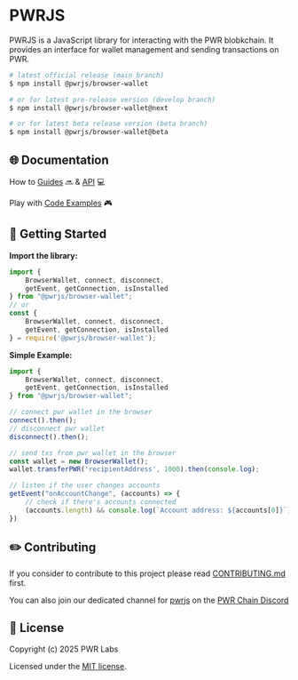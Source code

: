 # PWRJS

PWRJS is a JavaScript library for interacting with the PWR blobkchain. It provides an interface for wallet management and sending transactions on PWR.

```bash
# latest official release (main branch)
$ npm install @pwrjs/browser-wallet

# or for latest pre-release version (develop branch)
$ npm install @pwrjs/browser-wallet@next

# or for latest beta release version (beta branch)
$ npm install @pwrjs/browser-wallet@beta
```

## 🌐 Documentation

How to [Guides](https://pwrlabs.io) 🔜 & [API](https://pwrlabs.io) 💻

Play with [Code Examples](https://github.com/keep-pwr-strong/pwr-examples/) 🎮

## 💫 Getting Started

**Import the library:**

```ts
import { 
    BrowserWallet, connect, disconnect, 
    getEvent, getConnection, isInstalled 
} from "@pwrjs/browser-wallet";
// or
const { 
	BrowserWallet, connect, disconnect, 
	getEvent, getConnection, isInstalled 
} = require('@pwrjs/browser-wallet');
```

**Simple Example:**

```js
import { 
    BrowserWallet, connect, disconnect, 
    getEvent, getConnection, isInstalled 
} from "@pwrjs/browser-wallet";

// connect pwr wallet in the browser
connect().then();
// disconnect pwr wallet
disconnect().then();

// send txs from pwr wallet in the browser
const wallet = new BrowserWallet();
wallet.transferPWR('recipientAddress', 1000).then(console.log);

// listen if the user changes accounts
getEvent("onAccountChange", (accounts) => {
    // check if there's accounts connected
    (accounts.length) && console.log(`Account address: ${accounts[0]}`);
})
```

## ✏️ Contributing

If you consider to contribute to this project please read [CONTRIBUTING.md](https://github.com/pwrlabs/pwrjs/blob/main/CONTRIBUTING.md) first.

You can also join our dedicated channel for [pwrjs](https://discord.com/channels/793094838509764618/927918707613786162) on the [PWR Chain Discord](https://discord.com/invite/YgsdxEx3)

## 📜 License

Copyright (c) 2025 PWR Labs

Licensed under the [MIT license](https://github.com/pwrlabs/pwrjs/blob/main/LICENSE).
